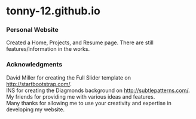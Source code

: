 # tonny-12.github.io
### Personal Website
Created a Home, Projects, and Resume page.
There are still features/information in the works.

### Acknowledgments
David Miller for creating the Full Slider template on http://startbootstrap.com/.  
INS for creating the Diagmonds background on http://subtlepatterns.com/.  
My friends for providing me with various ideas and features.  
Many thanks for allowing me to use your creativity and expertise in developing my website.
